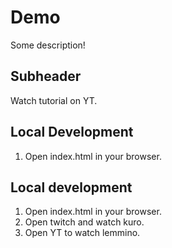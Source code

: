 # Demo

Some description!

## Subheader

Watch tutorial on YT.

## Local Development

1. Open index.html in your browser.

## Local development

1. Open index.html in your browser.
2. Open twitch and watch kuro.
3. Open YT to watch lemmino.